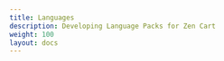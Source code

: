 ```yaml
---
title: Languages
description: Developing Language Packs for Zen Cart 
weight: 100 
layout: docs
---
```

